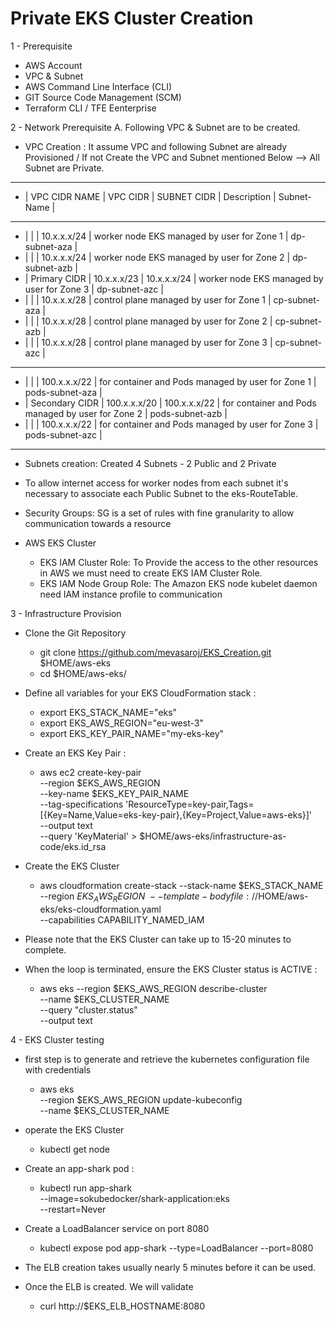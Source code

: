 # Private EKS Cluster Creation
1 - Prerequisite
 - AWS Account
 - VPC & Subnet
 - AWS Command Line Interface (CLI)
 - GIT Source Code Management (SCM)
 - Terraform CLI / TFE Eenterprise
 
2 - Network Prerequisite 
  A. Following VPC & Subnet are to be created.
   - VPC Creation : It assume VPC and following Subnet are already Provisioned / If not Create the VPC and Subnet mentioned Below --> All Subnet are Private.
   - ----------------------------------------------------------------------------------------------------------------------
   - | VPC CIDR NAME |  VPC CIDR     | SUBNET CIDR |        Description                                    |  Subnet-Name  |
   - ---------------------------------------------------------------------------------------------------------------------- 
   - |                |              | 10.x.x.x/24   |  worker node EKS managed by user for Zone 1         |  dp-subnet-aza | 
   - |                |              | 10.x.x.x/24   |  worker node EKS managed by user for Zone 2         |  dp-subnet-azb |
   - |   Primary CIDR | 10.x.x.x/23  | 10.x.x.x/24   |  worker node EKS managed by user for Zone 3         |  dp-subnet-azc |
   - |                |              | 10.x.x.x/28   |  control plane managed by user for Zone 1           |  cp-subnet-aza |
   - |                |              | 10.x.x.x/28   |  control plane managed by user for Zone 2           |  cp-subnet-azb |
   - |                |              | 10.x.x.x/28   |  control plane managed by user for Zone 3           |  cp-subnet-azc |
   - ------------------------------------------------------------------------------------------------------------------------ 
   - |                |              | 100.x.x.x/22  | for container and Pods managed by user for Zone 1   | pods-subnet-aza |
   - | Secondary CIDR | 100.x.x.x/20 | 100.x.x.x/22  | for container and Pods managed by user for Zone 2   | pods-subnet-azb |
   - |                |              | 100.x.x.x/22  | for container and Pods managed by user for Zone 3   | pods-subnet-azc |
   - ------------------------------------------------------------------------------------------------------------------------ 


   - Subnets creation: Created 4 Subnets - 2 Public and 2 Private
   - To allow internet access for worker nodes from each subnet it's necessary to associate each Public Subnet to the eks-RouteTable. 
   - Security Groups: SG is a set of rules with fine granularity to allow communication towards a resource
 
 - AWS EKS Cluster
   - EKS IAM Cluster Role: To Provide the access to the other resources  in AWS we must need to create EKS IAM Cluster Role.
   - EKS IAM Node Group Role: The Amazon EKS node kubelet daemon need IAM instance profile to communication 
 
3 - Infrastructure Provision 
 - Clone the Git Repository
    - git clone https://github.com/mevasaroj/EKS_Creation.git $HOME/aws-eks
    - cd $HOME/aws-eks/
 
  - Define all variables for your EKS CloudFormation stack :
     - export EKS_STACK_NAME="eks"
     - export EKS_AWS_REGION="eu-west-3"
     - export EKS_KEY_PAIR_NAME="my-eks-key"
    
  - Create an EKS Key Pair :
     - aws ec2 create-key-pair \
  --region $EKS_AWS_REGION \
  --key-name $EKS_KEY_PAIR_NAME \
  --tag-specifications 'ResourceType=key-pair,Tags=[{Key=Name,Value=eks-key-pair},{Key=Project,Value=aws-eks}]' \
  --output text \
  --query 'KeyMaterial' > $HOME/aws-eks/infrastructure-as-code/eks.id_rsa

  - Create the EKS Cluster
    - aws cloudformation create-stack --stack-name $EKS_STACK_NAME \
  --region $EKS_AWS_REGION \
  --template-body file://$HOME/aws-eks/eks-cloudformation.yaml  \
  --capabilities CAPABILITY_NAMED_IAM
  
 - Please note that the EKS Cluster can take up to 15-20 minutes to complete.
 - When the loop is terminated, ensure the EKS Cluster status is ACTIVE :
   - aws eks --region $EKS_AWS_REGION describe-cluster \
  --name $EKS_CLUSTER_NAME \
  --query "cluster.status" \
  --output text
  
 4 - EKS Cluster testing
  - first step is to generate and retrieve the kubernetes configuration file with credentials 
    - aws eks \
  --region $EKS_AWS_REGION update-kubeconfig \
  --name $EKS_CLUSTER_NAME
  
  - operate the EKS Cluster
    - kubectl get node
  
  - Create an app-shark pod :
    - kubectl run app-shark \
  --image=sokubedocker/shark-application:eks \
  --restart=Never 
  
  - Create a LoadBalancer service on port 8080
    - kubectl expose pod app-shark --type=LoadBalancer --port=8080
  - The ELB creation takes usually nearly 5 minutes before it can be used.

  - Once the ELB is created. We will validate
    - curl http://$EKS_ELB_HOSTNAME:8080
  
